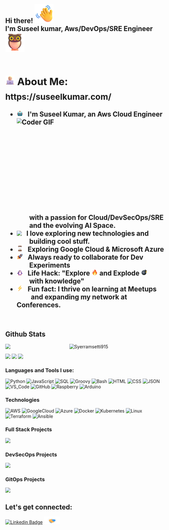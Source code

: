 <h2 align="left">
 <abc>
  <br>Hi there! <img src="https://github.com/Syerramsetti915/Syerramsetti915/blob/main/Waving%20Hand.png" width="60">
  <br> I'm Suseel kumar, Aws/DevOps/SRE Engineer <img src="https://github.com/Syerramsetti915/Syerramsetti915/blob/main/Owl.png" width="60" /><br>
  <br>
    <h2 align="left"><img src="https://github.com/Syerramsetti915/Syerramsetti915/blob/main/Technologist%20Medium-Light%20Skin%20Tone.png" width="30" /> About Me: <sub>https://suseelkumar.com/ </sub> </h2>

  - <img src="https://github.com/Syerramsetti915/Syerramsetti915/blob/main/Robot.webp" width="20" />&nbsp;&nbsp; I'm Suseel Kumar, an Aws Cloud Engineer <img align="right" src="https://media.giphy.com/media/SWoSkN6DxTszqIKEqv/giphy.gif" alt="Coder GIF" height="300" width="500"/><br />
     &nbsp;&nbsp;&nbsp;&nbsp;&nbsp;&nbsp;&nbsp;&nbsp;with a passion for Cloud/DevSecOps/SRE <br />&nbsp;&nbsp;&nbsp;&nbsp;&nbsp;&nbsp;&nbsp; and the evolving AI Space.
  - <img src="https://github.com/SP-XD/SP-XD/blob/main/images/hyperkitty.gif?raw=true" width="20" />&nbsp;&nbsp; I love exploring new technologies and <br />&nbsp;&nbsp;&nbsp;&nbsp;&nbsp;&nbsp;&nbsp;&nbsp;building cool stuff. <br>
  - <img src="https://github.com/Syerramsetti915/Syerramsetti915/blob/main/Hourglass%20Done.webp" width="20" />&nbsp;&nbsp; Exploring Google Cloud & Microsoft Azure
  - <img src="https://github.com/Syerramsetti915/Syerramsetti915/blob/main/Rocket.webp" width="20" />&nbsp;&nbsp; Always ready to collaborate for Dev <br /> &nbsp;&nbsp;&nbsp;&nbsp;&nbsp;&nbsp;&nbsp;&nbsp;Experiments
  - <img src="https://github.com/Syerramsetti915/Syerramsetti915/blob/main/Penguin.png" width="20" />&nbsp;&nbsp; Life Hack: "Explore <img src="https://github.com/Syerramsetti915/Syerramsetti915/blob/main/Fire.webp" width="20" /> and Explode <img src="https://github.com/Syerramsetti915/Syerramsetti915/blob/main/Bomb.webp" width="20" /><br /> &nbsp;&nbsp;&nbsp;&nbsp;&nbsp;&nbsp;&nbsp;&nbsp;with knowledge"
  - <img src="https://github.com/Syerramsetti915/Syerramsetti915/blob/main/High%20Voltage.webp" width="20" />&nbsp;&nbsp;&nbsp;Fun fact: I thrive on learning at Meetups<br /> &nbsp;&nbsp;&nbsp;&nbsp;&nbsp;&nbsp;&nbsp;&nbsp;&nbsp;and expanding my network at Conferences.<br>
 </abc>
</h2> 
<br/>

<h2> Github Stats </h2> 
<a href="https://github.com/Syerramsetti915/github-readme-stats"><img align="left" width="40%" src="https://github-readme-stats.vercel.app/api/top-langs/?username=Syerramsetti915&layout=compact&theme=tokyonight" /></a>
<img width="55%" src="https://github-readme-streak-stats.herokuapp.com/?user=Syerramsetti915&theme=tokyonight" alt="Syerramsetti915" />
<br/>



![](https://komarev.com/ghpvc/?username=Syerramsetti915&color=brightgreen)
![](https://visitor-badge.glitch.me/badge?page_id=Syerramsetti915)
<img src="https://img.shields.io/github/forks/muskanrani/muskanrani?style=social"></img>



<h3 align="left"> Languages and Tools I use:</h3>
<p align="left">

![Python](https://img.shields.io/badge/-Python-000?&logo=Python)
![JavaScript](https://img.shields.io/badge/-JavaScript-000?&logo=JavaScript)
![SQL](https://img.shields.io/badge/-SQL-000?&logo=MySQL)
![Groovy](https://img.shields.io/badge/-Groovy-000?&logo=apachegroovy)
![Bash](https://img.shields.io/badge/-Bash-000?&logo=gnubash)
![HTML](https://img.shields.io/badge/-Html-000?&logo=html5)
![CSS](https://img.shields.io/badge/-CSS-000?&logo=csswizardry)
![JSON](https://img.shields.io/badge/-JSON-000?&logo=json)
![VS_Code](https://img.shields.io/badge/-VS_Code-000?&logo=visualstudiocode)
![GitHub](https://img.shields.io/badge/-GitHub-000?&logo=github)
![Raspberry](https://img.shields.io/badge/-Raspberrypi-000?&logo=raspberrypi)
![Arduino](https://img.shields.io/badge/-Arduino-000?&logo=arduino)


### Technologies

![AWS](https://img.shields.io/badge/-AWS-000?&logo=Amazon-AWS&logoColor=F90)
![GoogleCloud](https://img.shields.io/badge/-Google_Cloud-000?&logo=googlecloud)
![Azure](https://img.shields.io/badge/-Microsoft_Azure-000?&logo=microsoftazure)
![Docker](https://img.shields.io/badge/-Docker-000?&logo=Docker)
![Kubernetes](https://img.shields.io/badge/-Kubernetes-000?&logo=Kubernetes)
![Linux](https://img.shields.io/badge/-Linux-000?&logo=Linux)
![Terraform](https://img.shields.io/badge/-Terraform-000?&logo=terraform)
![Ansible](https://img.shields.io/badge/-Ansible-000?&logo=ansible)

### Full Stack Projects

[![](https://img.shields.io/badge/-🧬%20My%20Website-000)](https://suseelkumar.com)

### DevSecOps Projects

[![](https://img.shields.io/badge/-Netflix-000?&logo=netflix)](https://github.com/Syerramsetti915/Netflix-clone)

### GitOps Projects

[![](https://img.shields.io/badge/-Tetris_Game-000?&logo=git)](https://github.com/Syerramsetti915/tetris-game)
    </p>

<h2 align="left">Let's get connected:</h2>

[![Linkedin Badge](https://img.shields.io/badge/-suseel_kumar-blue?style=flat-square&logo=Linkedin&logoColor=white&link=https://www.linkedin.com/in/suseel-kumar/)](https://www.linkedin.com/in/suseel-kumar/) <img src="https://github.com/Syerramsetti915/Syerramsetti915/blob/main/hand_shake.gif" width="50" />
